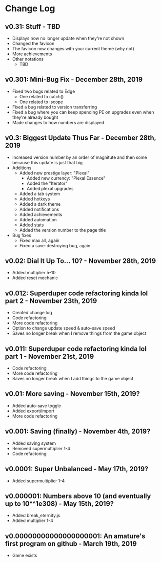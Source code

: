 # Change Log
## v0.31: Stuff - TBD
* Displays now no longer update when they're not shown
* Changed the favicon
* The favicon now changes with your current theme (why not)
* More achievements
* Other notations
  * TBD
## v0.301: Mini-Bug Fix - December 28th, 2019
* Fixed two bugs related to Edge
  * One related to catch()
  * One related to :scope
* Fixed a bug related to version transferring
* Fixed a bug where you can keep spending PE on upgrades even when they're already bought
* Made changes to how numbers are displayed
## v0.3: Biggest Update Thus Far - December 28th, 2019
* Increased version number by an order of magnitute and then some because this update is just that big
* Additions
  * Added new prestige layer: "Plexal"
    * Added new currency: "Plexal Essence"
    * Added the "Iterator"
    * Added plexal upgrades
  * Added a tab system
  * Added hotkeys
  * Added a dark theme
  * Added notifications
  * Added achievements
  * Added automation
  * Added stats
  * Added the version number to the page title
* Bug fixes
  * Fixed max all, again
  * Fixed a save-destroying bug, again
## v0.02: Dial It Up To... 10? - November 28th, 2019
* Added multiplier 5-10
* Added reset mechanic
## v0.012: Superduper code refactoring kinda lol part 2 - November 23th, 2019
* Created change log
* Code refactoring
* More code refactoring
* Option to change update speed & auto-save speed
* Saves no longer break when I remove things from the game object
## v0.011: Superduper code refactoring kinda lol part 1 - November 21st, 2019
* Code refactoring
* More code refactoring
* Saves no longer break when I add things to the game object
## v0.01: More saving - November 15th, 2019?
* Added auto-save toggle
* Added export/import
* More code refactoring
## v0.001: Saving (finally) - November 4th, 2019?
* Added saving system
* Removed supermultiplier 1-4
* Code refactoring
## v0.0001: Super Unbalanced - May 17th, 2019?
* Added supermultiplier 1-4
## v0.000001: Numbers above 10 (and eventually up to 10^^1e308) - May 15th, 2019?
* Added break_eternity.js
* Added multiplier 1-4
## v0.00000000000000000001: An amature's first program on github - March 19th, 2019
* Game exists
